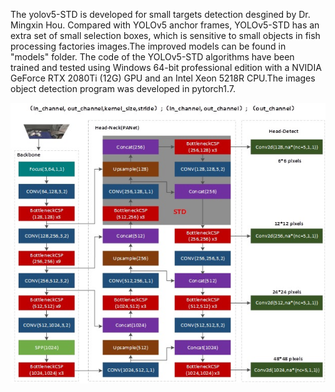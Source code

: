    The yolov5-STD is developed for small targets detection desgined by Dr. Mingxin Hou.
   Compared with YOLOv5 anchor frames, YOLOv5-STD has an extra set of small selection boxes, which is sensitive to small objects in fish processing factories images.The improved models can be found in "models" folder.
   The code of the YOLOv5-STD algorithms have been trained and tested using Windows 64-bit professional edition with a NVIDIA GeForce RTX 2080Ti (12G) GPU and an Intel Xeon 5218R CPU.The images object detection program was developed in pytorch1.7.
   
![Structure of YOLOv5-STD ia as follows:](https://github.com/houmx666666/YOLOv5-STD/blob/main/Structure%20of%20YOLOv5-STD.jpg)

